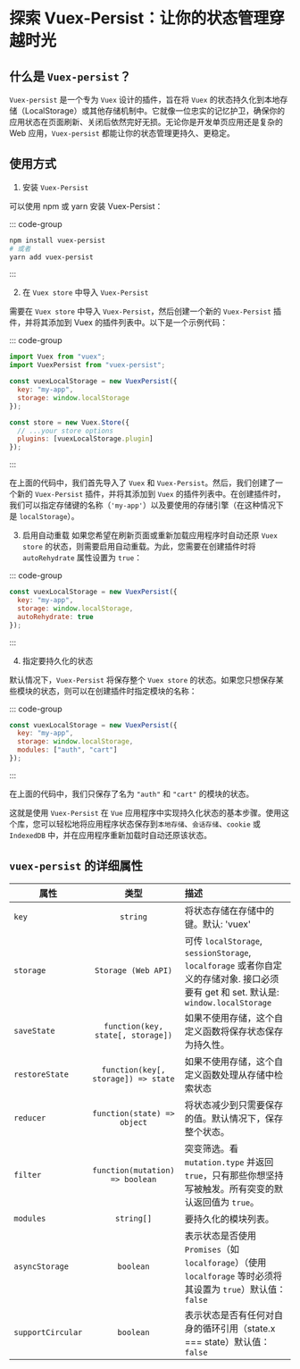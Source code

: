# 探索 Vuex-Persist：让你的状态管理穿越时光

<article-info/>

<link-tag :linkList="[{ linkType: 'git', linkText:'Vuex-Persist',linkUrl:'https://github.com/championswimmer/vuex-persist'}]" />

## 什么是 `Vuex-persist`？

`Vuex-persist` 是一个专为 `Vuex` 设计的插件，旨在将 `Vuex` 的状态持久化到本地存储（LocalStorage）或其他存储机制中。它就像一位忠实的记忆护卫，确保你的应用状态在页面刷新、关闭后依然完好无损。无论你是开发单页应用还是复杂的 Web 应用，`Vuex-persist` 都能让你的状态管理更持久、更稳定。

## 使用方式

1. 安装 `Vuex-Persist`

可以使用 npm 或 yarn 安装 Vuex-Persist：

::: code-group

```bash
npm install vuex-persist
# 或者
yarn add vuex-persist
```

:::

2. 在 `Vuex store` 中导入 `Vuex-Persist`

需要在 `Vuex store` 中导入 `Vuex-Persist`，然后创建一个新的 `Vuex-Persist` 插件，并将其添加到 Vuex 的插件列表中。以下是一个示例代码：

::: code-group

```js
import Vuex from "vuex";
import VuexPersist from "vuex-persist";

const vuexLocalStorage = new VuexPersist({
  key: "my-app",
  storage: window.localStorage
});

const store = new Vuex.Store({
  // ...your store options
  plugins: [vuexLocalStorage.plugin]
});
```

:::

在上面的代码中，我们首先导入了 `Vuex` 和 `Vuex-Persist`。然后，我们创建了一个新的 `Vuex-Persist` 插件，并将其添加到 `Vuex` 的插件列表中。在创建插件时，我们可以指定存储键的名称（`'my-app'`）以及要使用的存储引擎（在这种情况下是 `localStorage`）。

3. 启用自动重载 如果您希望在刷新页面或重新加载应用程序时自动还原 `Vuex store` 的状态，则需要启用自动重载。为此，您需要在创建插件时将 `autoRehydrate` 属性设置为 `true`：

::: code-group

```js
const vuexLocalStorage = new VuexPersist({
  key: "my-app",
  storage: window.localStorage,
  autoRehydrate: true
});
```

:::

4. 指定要持久化的状态

默认情况下，`Vuex-Persist` 将保存整个 `Vuex store` 的状态。如果您只想保存某些模块的状态，则可以在创建插件时指定模块的名称：

::: code-group

```js
const vuexLocalStorage = new VuexPersist({
  key: "my-app",
  storage: window.localStorage,
  modules: ["auth", "cart"]
});
```

:::

在上面的代码中，我们只保存了名为 `"auth"` 和 `"cart"` 的模块的状态。

这就是使用 `Vuex-Persist` 在 `Vue` 应用程序中实现持久化状态的基本步骤。使用这个库，您可以轻松地将应用程序状态保存到`本地存储`、`会话存储`、`cookie` 或 `IndexedDB` 中，并在应用程序重新加载时自动还原该状态。

## `vuex-persist` 的详细属性

| 属性              |                类型                 | 描述                                                                                                                                |
| ----------------- | :---------------------------------: | :---------------------------------------------------------------------------------------------------------------------------------- |
| `key`             |              `string`               | 将状态存储在存储中的键。默认: 'vuex'                                                                                                |
| `storage`         |         `Storage (Web API)`         | 可传 `localStorage`, `sessionStorage`, `localforage` 或者你自定义的存储对象. 接口必须要有 get 和 set. 默认是: `window.localStorage` |
| `saveState`       |  `function(key, state[, storage])`  | 如果不使用存储，这个自定义函数将保存状态保存为持久性。                                                                              |
| `restoreState`    | `function(key[, storage]) => state` | 如果不使用存储，这个自定义函数处理从存储中检索状态                                                                                  |
| `reducer`         |     `function(state) => object`     | 将状态减少到只需要保存的值。默认情况下，保存整个状态。                                                                              |
| `filter`          |   `function(mutation) => boolean`   | 突变筛选。看 `mutation.type` 并返回 `true`，只有那些你想坚持写被触发。所有突变的默认返回值为 `true`。                               |
| `modules`         |             `string[]`              | 要持久化的模块列表。                                                                                                                |
| `asyncStorage`    |              `boolean`              | 表示状态是否使用 `Promises`（如 `localforage`）（使用 `localforage` 等时必须将其设置为 `true`）默认值：`false`                      |
| `supportCircular` |              `boolean`              | 表示状态是否有任何对自身的循环引用（state.x === state）默认值：`false`                                                              |
